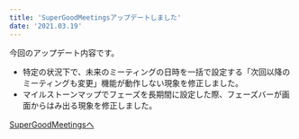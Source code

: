 ```yaml
---
title: 'SuperGoodMeetingsアップデートしました'
date: '2021.03.19'
---
```


今回のアップデート内容です。

- 特定の状況下で、未来のミーティングの日時を一括で設定する「次回以降のミーティングも変更」機能が動作しない現象を修正しました。
- マイルストーンマップでフェーズを長期間に設定した際、フェーズバーが画面からはみ出る現象を修正しました。

[SuperGoodMeetingsへ](https://sgms.app/)
